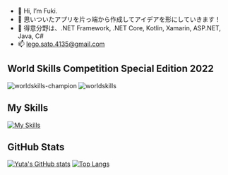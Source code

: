 - 👋 Hi, I’m Fuki.
- 👀 思いついたアプリを片っ端から作成してアイデアを形にしていきます！
- 🌱 得意分野は、.NET Framework, .NET Core, Kotlin, Xamarin, ASP.NET, Java, C#
- 📫 lego.sato.4135@gmail.com

## World Skills Competition Special Edition 2022
![worldskills-champion](https://user-images.githubusercontent.com/106070646/196856917-92dc26d2-373b-46fe-81d2-98c57e73d417.png)
![worldskills](https://user-images.githubusercontent.com/106070646/196856942-c81b7e78-c8ae-4a1a-80c6-d013ac89dd64.png)

## My Skills
[![My Skills](https://skillicons.dev/icons?i=cs,dotnet,kotlin,java,html,css,wasm,js,mysql,react,bootstrap,aws,bash,linux,figma,postman,selenium,vim,visualstudio&perline=7)](https://skillicons.dev)

## GitHub Stats
[![Yuta's GitHub stats](https://github-readme-stats.vercel.app/api?username=fukicycle&theme=tokyonight&show_icons=true)](https://github.com/anuraghazra/github-readme-stats)
[![Top Langs](https://github-readme-stats.vercel.app/api/top-langs/?username=fukicycle&theme=tokyonight&layout=compact)](https://github.com/anuraghazra/github-readme-stats)

